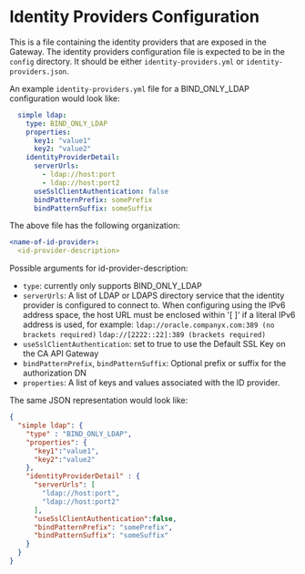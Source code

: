 # Identity Providers Configuration
This is a file containing the identity providers that are exposed in the Gateway.
The identity providers configuration file is expected to be in the `config` directory. It should be either `identity-providers.yml` or `identity-providers.json`.

An example `identity-providers.yml` file for a BIND_ONLY_LDAP configuration would look like:
```yaml
  simple ldap:
    type: BIND_ONLY_LDAP
    properties:
      key1: "value1"
      key2: "value2"
    identityProviderDetail:
      serverUrls:
        - ldap://host:port
        - ldap://host:port2
      useSslClientAuthentication: false
      bindPatternPrefix: somePrefix
      bindPatternSuffix: someSuffix
  ```
  The above file has the following organization:
  ```yaml
  <name-of-id-provider>:
    <id-provider-description>
  ```
Possible arguments for id-provider-description:
* `type`: currently only supports BIND_ONLY_LDAP
* `serverUrls`: A list of LDAP or LDAPS directory service that the identity provider is configured to connect to. When configuring using the IPv6 address space, the host URL must be enclosed within '[ ]' if a literal IPv6 address is used, for example: 
`ldap://oracle.companyx.com:389 (no brackets required)`
`ldap://[2222::22]:389 (brackets required)`
* `useSslClientAuthentication`: set to true to use the Default SSL Key on the CA API Gateway
* `bindPatternPrefix`, `bindPatternSuffix`: Optional prefix or suffix for the authorization DN
* `properties`: A list of keys and values associated with the ID provider.

The same JSON representation would look like:
```json
{
  "simple ldap": {
    "type" : "BIND_ONLY_LDAP",
    "properties": {
      "key1":"value1",
      "key2":"value2"
    },
    "identityProviderDetail" : {
      "serverUrls": [
        "ldap://host:port",
        "ldap://host:port2"
      ],
      "useSslClientAuthentication":false,
      "bindPatternPrefix": "somePrefix",
      "bindPatternSuffix": "someSuffix"
    }
  }
}
```